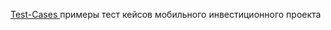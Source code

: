 [Test-Cases ](https://docs.google.com/spreadsheets/d/12PFyMwk8BcVFvC970HNPrxLpECKkM4mQL3ms_Ej9Mwg/edit?usp=sharing) примеры тест кейсов мобильного инвестиционного проекта
